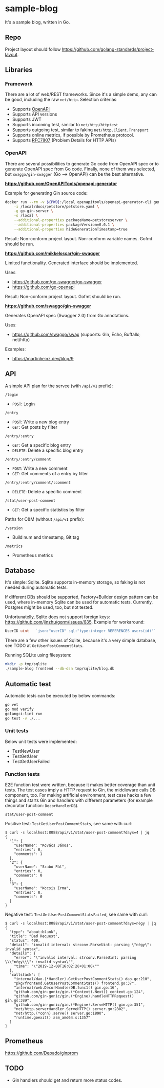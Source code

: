 # sample-blog

It's a sample blog, written in Go.

## Repo

Project layout should follow <https://github.com/golang-standards/project-layout>.

## Libraries

### Framework

There are a lot of web/REST frameworks. Since it's a simple demo, any can be good, including the raw `net/http`. Selection criterias:

* Supports [OpenAPI](https://www.openapis.org/)
* Supports API versions
* Supports JWT
* Supports incoming test, similar to `net/http/httptest`
* Supports outgoing test, similar to faking `net/http.Client.Transport`
* Supports online metrics, if possible by Prometheus protocol.
* Supports [RFC7807](https://tools.ietf.org/html/rfc7807) (Problem Details for HTTP APIs)

### OpenAPI

There are several possibilities to generate Go code from OpenAPI spec or to generate OpenAPI spec from Go code. Finally, none of them was selected, but `swaggo/gin-swagger` (Go --> OpenAPI) can be the best alternative.

**<https://github.com/OpenAPITools/openapi-generator>**

Example for generating Gin source code:

```sh
docker run --rm -v ${PWD}:/local openapitools/openapi-generator-cli generate \
    -i /local/docs/petstore/petstore.yaml \
    -g go-gin-server \
    -o /local \
    --additional-properties packageName=petstoreserver \
    --additional-properties packageVersion=0.0.1 \
    --additional-properties hideGenerationTimestamp=true
```

Result: Non-conform project layout. Non-conform variable names. Gofmt should be run.

**<https://github.com/mikkeloscar/gin-swagger>**

Limited functionality. Generated interface should be implemented.

Uses:

* <https://github.com/go-swagger/go-swagger>
* <https://github.com/go-openapi>

Result: Non-conform project layout. Gofmt should be run.

**<https://github.com/swaggo/gin-swagger>**

Generates OpenAPI spec (Swagger 2.0) from Go annotations.

Uses:

* <https://github.com/swaggo/swag> (supports: Gin, Echo, Buffallo, net/http)

Examples:

* <https://martinheinz.dev/blog/9>

## API

A simple API plan for the servce (with `/api/v1` prefix):

`/login`

* `POST`: Login

`/entry`

* `POST`: Write a new blog entry
* `GET`: Get posts by filter

`/entry/:entry`

* `GET`: Get a specific blog entry
* `DELETE`: Delete a specific blog entry

`/entry/:entry/comment`

* `POST`: Write a new comment
* `GET`: Get comments of a entry by filter

`/entry/:entry/comment/:comment`

* `DELETE`: Delete a specific comment

`/stat/user-post-comment`

* `GET`: Get a specific statistics by filter

Paths for O&M (without `/api/v1` prefix):

`/version`

* Build num and timestamp, Git tag

`/metrics`

* Prometheus metrics

## Database

It's simple: Sqlite. Sqlite supports in-memory storage, so faking is not needed during automatic tests.

If different DBs should be supported, Factory+Builder design pattern can be used, where in-memory Sqlite can be used for automatic tests. Currently, Postgres might be used, too, but not tested.

Unfortunatelly, Sqlite does not support foreign keys: <https://github.com/jinzhu/gorm/issues/635>. Example for workaround:

```go
UserID uint   `json:"userID" sql:"type:integer REFERENCES users(id)"`
```

There are a few other issues of Sqlite, because it's a very simple database, see TODO at `GetUserPostCommentStats`.

Running SQLite using filesystem:

```sh
mkdir -p tmp/sqlite
./sample-blog frontend --db-dsn tmp/sqlite/blog.db
```

## Automatic test

Automatic tests can be executed by below commands:

```sh
go vet
go mod verify
golangci-lint run
go test -v ./...
```

### Unit tests

Below unit tests were implemented:

* TestNewUser
* TestGetUser
* TestGetUserFailed

### Function tests

E2E function test were written, because it makes better coverage than unit tests. The test cases imply a HTTP request to Gin, the middleware calls DB component, too. For making artificial environment, test case hacks a few things and starts Gin and handlers with different parameters (for example decorator function: `DecorHandlerDB`).

`stat/user-post-comment`

Positive test: `TestGetUserPostCommentStats`, see same with curl:

```text
$ curl -s localhost:8088/api/v1/stat/user-post-comment?days=4 | jq
{
  "1": {
    "userName": "Kovács János",
    "entries": 0,
    "comments": 1
  },
  "2": {
    "userName": "Szabó Pál",
    "entries": 0,
    "comments": 0
  },
  "3": {
    "userName": "Kocsis Irma",
    "entries": 0,
    "comments": 0
  }
}
```

Negative test: `TestGetUserPostCommentStatsFailed`, see same with curl:

```text
$ curl -s localhost:8088/api/v1/stat/user-post-comment?days=négy | jq
{
  "type": "about:blank",
  "title": "Bad Request",
  "status": 400,
  "detail": "invalid interval: strconv.ParseUint: parsing \"négy\": invalid syntax",
  "details": {
    "error": "\"invalid interval: strconv.ParseUint: parsing \\\"négy\\\": invalid syntax\"",
    "time": "\"2019-12-08T16:02:20+01:00\""
  },
  "callstack": [
    "internal/dao.(*Handler).GetUserPostCommentStats() dao.go:210",
    "pkg/frontend.GetUserPostCommentStats() frontend.go:37",
    "internal/web.DecorHandlerDB.func1() gin.go:16",
    "github.com/gin-gonic/gin.(*Context).Next() context.go:124",
    "github.com/gin-gonic/gin.(*Engine).handleHTTPRequest() gin.go:389",
    "github.com/gin-gonic/gin.(*Engine).ServeHTTP() gin.go:351",
    "net/http.serverHandler.ServeHTTP() server.go:2802",
    "net/http.(*conn).serve() server.go:1890",
    "runtime.goexit() asm_amd64.s:1357"
  ]
}
```

## Prometheus

<https://github.com/Depado/ginprom>

## TODO

* Gin handlers should get and return more status codes.
